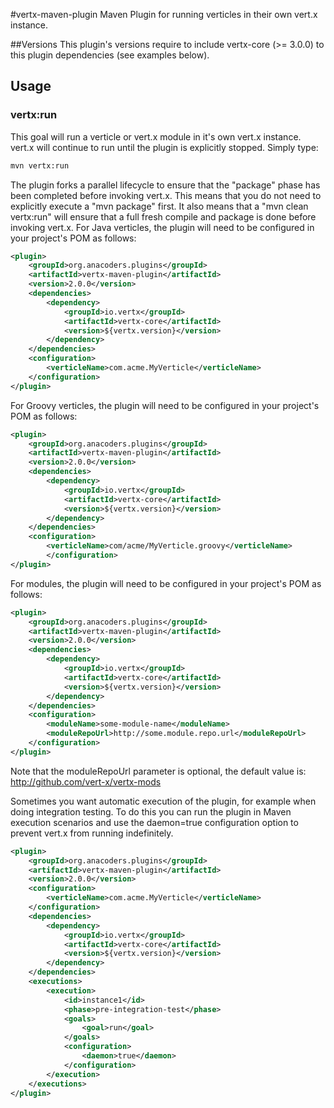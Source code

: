 #vertx-maven-plugin
Maven Plugin for running verticles in their own vert.x instance.

##Versions
This plugin's versions require to include vertx-core (>= 3.0.0) to this plugin dependencies (see examples below).

## Usage

### vertx:run

This goal will run a verticle or vert.x module in it's own vert.x instance.  vert.x will continue to run until the plugin is explicitly stopped.  Simply type:
```sh
mvn vertx:run
```

The plugin forks a parallel lifecycle to ensure that the "package" phase has been completed before invoking vert.x. This means that you do not need to explicitly execute a "mvn package" first. It also means that a "mvn clean vertx:run" will ensure that a full fresh compile and package is done before invoking vert.x.
For Java verticles, the plugin will need to be configured in your project's POM as follows:

```xml
<plugin>
    <groupId>org.anacoders.plugins</groupId>
    <artifactId>vertx-maven-plugin</artifactId>
    <version>2.0.0</version>
    <dependencies>
        <dependency>
            <groupId>io.vertx</groupId>
            <artifactId>vertx-core</artifactId>
            <version>${vertx.version}</version>
        </dependency>
    </dependencies>
    <configuration>
        <verticleName>com.acme.MyVerticle</verticleName>
    </configuration>
</plugin>  
```
For Groovy verticles, the plugin will need to be configured in your project's POM as follows:
```xml
<plugin>
    <groupId>org.anacoders.plugins</groupId>
    <artifactId>vertx-maven-plugin</artifactId>
    <version>2.0.0</version>
    <dependencies>
        <dependency>
            <groupId>io.vertx</groupId>
            <artifactId>vertx-core</artifactId>
            <version>${vertx.version}</version>
        </dependency>
    </dependencies>
    <configuration>
        <verticleName>com/acme/MyVerticle.groovy</verticleName>
        </configuration>
</plugin>  
```
For modules, the plugin will need to be configured in your project's POM as follows:
```xml
<plugin>
    <groupId>org.anacoders.plugins</groupId>
    <artifactId>vertx-maven-plugin</artifactId>
    <version>2.0.0</version>
    <dependencies>
        <dependency>
            <groupId>io.vertx</groupId>
            <artifactId>vertx-core</artifactId>
            <version>${vertx.version}</version>
        </dependency>
    </dependencies>
    <configuration>
        <moduleName>some-module-name</moduleName>
        <moduleRepoUrl>http://some.module.repo.url</moduleRepoUrl>
    </configuration>
</plugin>  
```
Note that the moduleRepoUrl parameter is optional, the default value is: http://github.com/vert-x/vertx-mods
	
Sometimes you want automatic execution of the plugin, for example when doing integration testing.
To do this you can run the plugin in Maven execution scenarios and use the daemon=true configuration option to prevent vert.x from running indefinitely.
```xml
<plugin>
    <groupId>org.anacoders.plugins</groupId>
    <artifactId>vertx-maven-plugin</artifactId>
    <version>2.0.0</version>
    <configuration>
        <verticleName>com.acme.MyVerticle</verticleName>
    </configuration>
    <dependencies>
        <dependency>
            <groupId>io.vertx</groupId>
            <artifactId>vertx-core</artifactId>
            <version>${vertx.version}</version>
        </dependency>
    </dependencies>
    <executions>
        <execution>
            <id>instance1</id>
            <phase>pre-integration-test</phase>
            <goals>
                <goal>run</goal>
            </goals>
            <configuration>
                <daemon>true</daemon>
            </configuration>
        </execution>
    </executions>
</plugin> 
```